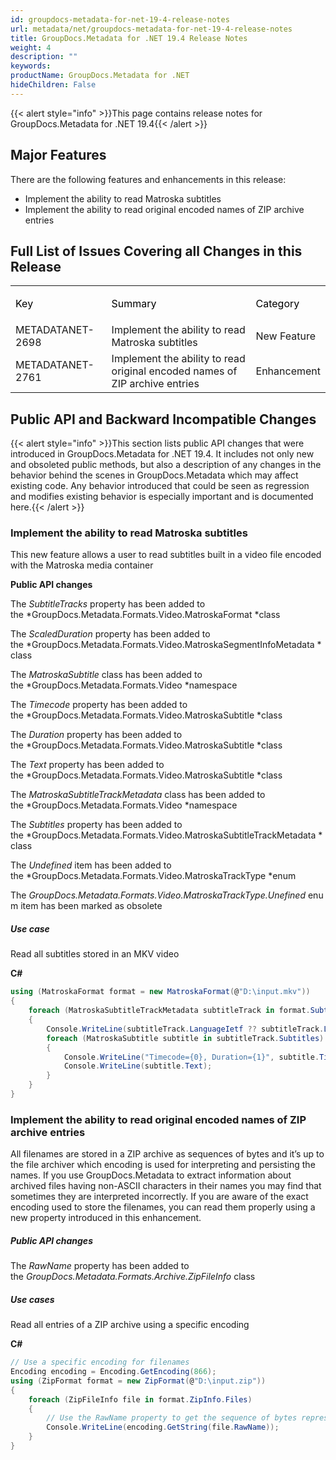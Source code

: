 ```yaml
---
id: groupdocs-metadata-for-net-19-4-release-notes
url: metadata/net/groupdocs-metadata-for-net-19-4-release-notes
title: GroupDocs.Metadata for .NET 19.4 Release Notes
weight: 4
description: ""
keywords: 
productName: GroupDocs.Metadata for .NET
hideChildren: False
---
```

  
  

{{< alert style="info" >}}This page contains release notes for GroupDocs.Metadata for .NET 19.4{{< /alert >}}

## Major Features

There are the following features and enhancements in this release:

*   Implement the ability to read Matroska subtitles
*   Implement the ability to read original encoded names of ZIP archive entries

## Full List of Issues Covering all Changes in this Release

<table class="confluenceTable"><tbody><tr><td class="confluenceTd"><p><span style="color: rgb(0, 0, 0);">Key</span></p></td><td class="confluenceTd"><p><span style="color: rgb(0, 0, 0);">Summary</span></p></td><td class="confluenceTd"><p><span style="color: rgb(0, 0, 0);">Category</span></p></td></tr><tr><td colspan="1" class="confluenceTd">METADATANET-2698</td><td colspan="1" class="confluenceTd">Implement the ability to read Matroska subtitles</td><td colspan="1" class="confluenceTd">New Feature</td></tr><tr><td colspan="1" class="confluenceTd">METADATANET-2761</td><td colspan="1" class="confluenceTd">Implement the ability to read original encoded names of ZIP archive entries</td><td colspan="1" class="confluenceTd">Enhancement</td></tr></tbody></table>

## Public API and Backward Incompatible Changes

{{< alert style="info" >}}This section lists public API changes that were introduced in GroupDocs.Metadata for .NET 19.4. It includes not only new and obsoleted public methods, but also a description of any changes in the behavior behind the scenes in GroupDocs.Metadata which may affect existing code. Any behavior introduced that could be seen as regression and modifies existing behavior is especially important and is documented here.{{< /alert >}}

### Implement the ability to read Matroska subtitles

This new feature allows a user to read subtitles built in a video file encoded with the Matroska media container

**Public API changes**

The *SubtitleTracks* property has been added to the *GroupDocs.Metadata.Formats.Video.MatroskaFormat *class

The *ScaledDuration* property has been added to the *GroupDocs.Metadata.Formats.Video.MatroskaSegmentInfoMetadata *class

The *MatroskaSubtitle* class has been added to the *GroupDocs.Metadata.Formats.Video *namespace

The *Timecode* property has been added to the *GroupDocs.Metadata.Formats.Video.MatroskaSubtitle *class

The *Duration* property has been added to the *GroupDocs.Metadata.Formats.Video.MatroskaSubtitle *class

The *Text* property has been added to the *GroupDocs.Metadata.Formats.Video.MatroskaSubtitle *class

The *MatroskaSubtitleTrackMetadata* class has been added to the *GroupDocs.Metadata.Formats.Video *namespace

The *Subtitles* property has been added to the *GroupDocs.Metadata.Formats.Video.MatroskaSubtitleTrackMetadata *class

The *Undefined* item has been added to the *GroupDocs.Metadata.Formats.Video.MatroskaTrackType *enum

The *GroupDocs.Metadata.Formats.Video.MatroskaTrackType.Unefined* enum item has been marked as obsolete

##### Use case

Read all subtitles stored in an MKV video

**C#**

```csharp
using (MatroskaFormat format = new MatroskaFormat(@"D:\input.mkv"))
{
	foreach (MatroskaSubtitleTrackMetadata subtitleTrack in format.SubtitleTracks)
	{
		Console.WriteLine(subtitleTrack.LanguageIetf ?? subtitleTrack.Language);
		foreach (MatroskaSubtitle subtitle in subtitleTrack.Subtitles)
		{
			Console.WriteLine("Timecode={0}, Duration={1}", subtitle.Timecode, subtitle.Duration);
			Console.WriteLine(subtitle.Text);
		}
	}
}
```

### Implement the ability to read original encoded names of ZIP archive entries

All filenames are stored in a ZIP archive as sequences of bytes and it’s up to the file archiver which encoding is used for interpreting and persisting the names. If you use GroupDocs.Metadata to extract information about archived files having non-ASCII characters in their names you may find that sometimes they are interpreted incorrectly. If you are aware of the exact encoding used to store the filenames, you can read them properly using a new property introduced in this enhancement.

##### Public API changes

The *RawName* property has been added to the *GroupDocs.Metadata.Formats.Archive.ZipFileInfo* class

##### Use cases

Read all entries of a ZIP archive using a specific encoding

**C#**

```csharp
// Use a specific encoding for filenames
Encoding encoding = Encoding.GetEncoding(866);
using (ZipFormat format = new ZipFormat(@"D:\input.zip"))
{
	foreach (ZipFileInfo file in format.ZipInfo.Files)
	{
		// Use the RawName property to get the sequence of bytes representing the filename
		Console.WriteLine(encoding.GetString(file.RawName));
	}
}
```
